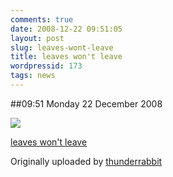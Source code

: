 ```yaml
---
comments: true
date: 2008-12-22 09:51:05
layout: post
slug: leaves-wont-leave
title: leaves won't leave
wordpressid: 173
tags: news
---
```


##09:51 Monday 22 December 2008





[![](http://farm4.static.flickr.com/3231/3126860976_b87fd0940d.jpg)](http://www.flickr.com/photos/thunderrabbit/3126860976/)
  


[leaves won't leave](http://www.flickr.com/photos/thunderrabbit/3126860976/)
  

Originally uploaded by [thunderrabbit](http://www.flickr.com/people/thunderrabbit/)





  

